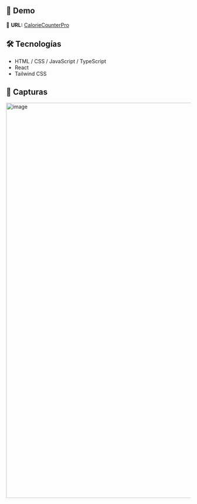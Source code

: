 ## 🚀 Demo
🔗 **URL:** [CalorieCounterPro](https://caloriecounterpro.netlify.app)

## 🛠️ Tecnologías
- HTML / CSS / JavaScript / TypeScript
- React
- Tailwind CSS

## 📸 Capturas
<img width="1919" height="1079" alt="image" src="https://github.com/user-attachments/assets/4dcbb6ef-396e-42e1-b287-53394ec6208f" />
